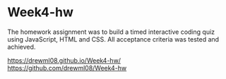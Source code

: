 # Week4-hw
The homework assignment was to build a timed interactive coding quiz using JavaScript, HTML and CSS.  All acceptance criteria was tested and achieved.

https://drewml08.github.io/Week4-hw/
https://github.com/drewml08/Week4-hw

